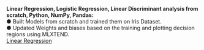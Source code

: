 <style>
  .folder-links{
    color:black;
    text-align:right;
  }
</style>

<b>Linear Regression, Logistic Regression, Linear Discriminant analysis from scratch, Python, NumPy, Pandas:</b><br>
● Built Models from scratch and trained them on Iris Dataset.<br>
● Updated Weights and biases based on the training and plotting decision regions using MLXTEND.<br>
<a class="folder-links" href="https://github.com/deejachhabra/Machine-Learning/blob/main/CNN%2C%20All%20CNN%2C%20Transfer%20Learning%20CNN%20Keras%20Food-101.ipynb">Linear Regression</a>
